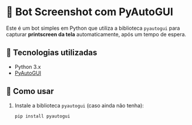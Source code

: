 # 📸 Bot Screenshot com PyAutoGUI

Este é um bot simples em Python que utiliza a biblioteca `pyautogui` para capturar **printscreen da tela** automaticamente, após um tempo de espera.

## 🧰 Tecnologias utilizadas

- Python 3.x
- [PyAutoGUI](https://pyautogui.readthedocs.io/en/latest/)

## 🚀 Como usar

1. Instale a biblioteca `pyautogui` (caso ainda não tenha):

   ```bash
   pip install pyautogui
